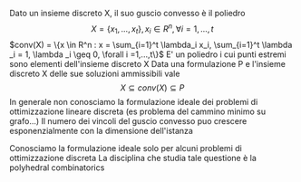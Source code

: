 Dato un insieme discreto X, il suo guscio convesso è il poliedro
$$X = \{x_1,  ..., x_t\}, x_i \in R^n,  \forall i=1,..., t$$
$conv(X) = \{x \in R^n : x = \sum_{i=1}^t \lambda_i x_i, \sum_{i=1}^t \lambda _i = 1, \lambda _i \geq 0, \forall i =1,...,t\}$
E' un poliedro i cui punti estremi sono elementi dell'insieme discreto X
Data una formulazione P e l'insieme discreto X delle sue soluzioni ammissibili vale
$$X \subseteq conv(X) \subseteq P$$
In generale non conosciamo la formulazione ideale dei problemi di ottimizzazione lineare discreta (es problema del cammino minimo su grafo...)
Il numero dei vincoli del guscio convesso puo crescere esponenzialmente con la dimensione dell'istanza

Conosciamo la formulazione ideale solo per alcuni problemi di ottimizzazione discreta
La disciplina che studia tale questione è la polyhedral combinatorics
